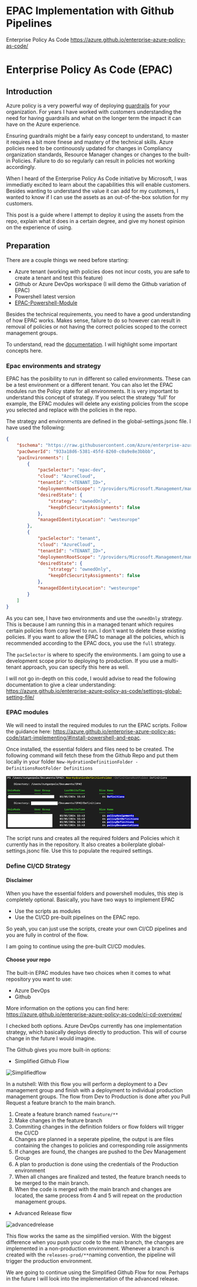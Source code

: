 # EPAC Implementation with Github Pipelines
Enterprise Policy As Code https://azure.github.io/enterprise-azure-policy-as-code/

# Enterprise Policy As Code (EPAC)

## Introduction

Azure policy is a very powerful way of deploying [guardrails](https://learn.microsoft.com/en-us/azure/cloud-adoption-framework/ready/enterprise-scale/dine-guidance) for your organization. For years I have worked with customers understanding the need for having guardrails and what on the longer term the impact it can have on the Azure experience. 

Ensuring guardrails might be a fairly easy concept to understand, to master it requires a bit more finese and mastery of the technical skills. Azure policies need to be continouosly updated for changes in Compliancy organization standards, Resource Manager changes or changes to the built-in Policies. Failure to do so regularly can result in policies not working accordingly.

When I heard of the Enterprise Policy As Code initiative by Microsoft, I was immediatly excited to learn about the capabilities this will enable customers. 
Besides wanting to understand the value it can add for my customers, I wanted to know if I can use the assets as an out-of-the-box solution for my customers. 

This post is a guide where I attempt to deploy it using the assets from the repo, explain what it does in a certain degree, and give my honest opinion on the experience of using.

## Preparation

There are a couple things we need before starting:

- Azure tenant (working with policies does not incur costs, you are safe to create a tenant and test this feature)
- Github or Azure DevOps workspace (I will demo the Github variation of EPAC)
- Powershell latest version
- [EPAC-Powershell-Module](https://azure.github.io/enterprise-azure-policy-as-code/start-implementing/#install-powershell-and-epac)

Besides the technical requirements, you need to have a good understanding of how EPAC works. Makes sense, failure to do so however can result in removal of policies or not having the correct policies scoped to the correct management groups.

To understand, read the [documentation](https://azure.github.io/enterprise-azure-policy-as-code/start-implementing/).
I will highlight some important concepts here.

### Epac environments and strategy

EPAC has the posibility to run in different so called environments. These can be a test environment or a different tenant.
You can also let the EPAC modules run the Policy state for all environments. It is very important to understand this concept of strategy. If you select the strategy 'full' for example, the EPAC modules will delete any existing policies from the scope you selected and replace with the policies in the repo.

The strategy and environments are defined in the global-settings.jsonc file. I have used the following:

``` json
{
    "$schema": "https://raw.githubusercontent.com/Azure/enterprise-azure-policy-as-code/main/Schemas/global-settings-schema.json",
    "pacOwnerId": "933a18d6-5381-45fd-8260-c0a9e8e3bbbb",
    "pacEnvironments": [
        {
            "pacSelector": "epac-dev",
            "cloud": "AzureCloud",
            "tenantId": "<TENANT_ID>",
            "deploymentRootScope": "/providers/Microsoft.Management/managementGroups/EpacDev",
            "desiredState": {
                "strategy": "ownedOnly",
                "keepDfcSecurityAssignments": false
            },
            "managedIdentityLocation": "westeurope"
        },
        {
            "pacSelector": "tenant",
            "cloud": "AzureCloud",
            "tenantId": "<TENANT_ID>",
            "deploymentRootScope": "/providers/Microsoft.Management/managementGroups/pels",
            "desiredState": {
                "strategy": "ownedOnly",
                "keepDfcSecurityAssignments": false
            },
            "managedIdentityLocation": "westeurope"
        }
    ]
}
```
As you can see, I have two environments and use the `ownedOnly` strategy. This is because I am running this in a managed tenant which requires certain policies from corp level to run. I don't want to delete these existing policies. If you want to allow the EPAC to manage all the policies, which is recommended according to the EPAC docs, you use the `full` strategy.

The `pacSelector` is where to specify the environments. I am going to use a development scope prior to deploying to production. If you use a multi-tenant approach, you can specify this here as well.

I will not go in-depth on this code, I would advise to read the following documentation to give a clear understanding: https://azure.github.io/enterprise-azure-policy-as-code/settings-global-setting-file/

### EPAC modules

We will need to install the required modules to run the EPAC scripts. Follow the guidance here: https://azure.github.io/enterprise-azure-policy-as-code/start-implementing/#install-powershell-and-epac.

Once installed, the essential folders and files need to be created. The following command will fetch these from the Github Repo and put them locally in your folder
`New-HydrationDefinitionFolder -DefinitionsRootFolder Definitions`

![EPAC definition folder](./docs/Screenshot%202024-05-03%20at%2015.44.59.png)

The script runs and creates all the required folders and Policies which it currently has in the repository. It also creates a boilerplate global-settings.jsonc file. Use this to populate the required settings. 

### Define CI/CD Strategy

#### Disclaimer
When you have the essential folders and powershell modules, this step is completely optional. 
Basically, you have two ways to implement EPAC

- Use the scripts as modules
- Use the CI/CD pre-built pipelines on the EPAC repo.

So yeah, you can just use the scripts, create your own CI/CD pipelines and you are fully in control of the flow.

I am going to continue using the pre-built CI/CD modules.

#### Choose your repo

The built-in EPAC modules have two choices when it comes to what repository you want to use:

- Azure DevOps
- Github

More information on the options you can find here: https://azure.github.io/enterprise-azure-policy-as-code/ci-cd-overview/

I checked both options. Azure DevOps currently has one implementation strategy, which basically deploys directly to production. This will of course change in the future I would imagine.

The Github gives you more built-in options:

- Simplified Github Flow

![Simplifiedflow](https://azure.github.io/enterprise-azure-policy-as-code/Images/epac-github-flow.png)

In a nutshell: With this flow you will perform a deployment to a Dev management group and finish with a deployment to individual production management groups. The flow from Dev to Production is done after you Pull Request a feature branch to the main branch.

1. Create a feature branch named `feature/**`
2. Make changes in the feature branch
3. Commiting changes in the definition folders or flow folders will trigger the CI/CD
4. Changes are planned in a seperate pipeline, the output is are files containing the changes to policies and corresponding role assignments
5. If changes are found, the changes are pushed to the Dev Management Group
6. A plan to production is done using the credentials of the Production environment
7. When all changes are finalized and tested, the feature branch needs to be merged to the main branch.
8. When the code is merged with the main branch and changes are located, the same process from 4 and 5 will repeat on the production management groups.

- Advanced Release flow

![advancedrelease](https://azure.github.io/enterprise-azure-policy-as-code/Images/epac-release-flow.png)

This flow works the same as the simplified version. With the biggest difference when you push your code to the main branch, the changes are implemented in a non-production environment. Whenever a branch is created with the `releases-prod/**`naming convention, the pipeline will trigger the production environment.

We are going to continue using the Simplified Github Flow for now. Perhaps in the future I will look into the implementation of the advanced release.

